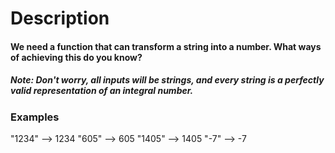 # Description

#### We need a function that can transform a string into a number. What ways of achieving this do you know?

##### Note: Don't worry, all inputs will be strings, and every string is a perfectly valid representation of an integral number.

### Examples

"1234" --> 1234
"605" --> 605
"1405" --> 1405
"-7" --> -7
